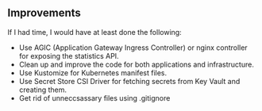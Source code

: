 ## Improvements

If I had time, I would have at least done the following:

- Use AGIC (Application Gateway Ingress Controller) or nginx controller for exposing the statistics API.
- Clean up and improve the code for both applications and infrastructure.
- Use Kustomize for Kubernetes manifest files.
- Use Secret Store CSI Driver for fetching secrets from Key Vault and creating them.
- Get rid of unneccsassary files using .gitignore